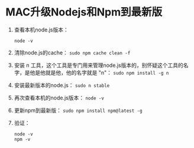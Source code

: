 # MAC升级Nodejs和Npm到最新版

1. 查看本机node.js版本： 
   ```
   node -v
   ```

2. 清除node.js的cache：
   ```sudo npm cache clean -f```

3. 安装 n 工具，这个工具是专门用来管理node.js版本的，别怀疑这个工具的名字，是他是他就是他，他的名字就是 "n"： 
   ```sudo npm install -g n```

4. 安装最新版本的node.js：
   ```sudo n stable```

5. 再次查看本机的node.js版本：
   ```node -v```

6. 更新npm到最新版：
   ```sudo npm install npm@latest -g```

7. 验证： 
   ```
   node -v
   npm -v
   ```
